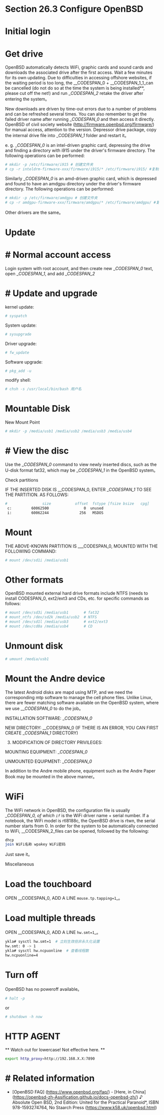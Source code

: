 # Section 26.3 Configure OpenBSD

# Initial login #

# Get drive #

OpenBSD automatically detects WiFi, graphic cards and sound cards and downloads the associated drive after the first access. Wait a few minutes for its own updating. Due to difficulties in accessing offshore websites, if the waiting period is too long, the __CODESPAN_0 + __CODESPAN_1_1_can be cancelled (do not do so at the time the system is being installed**, please cut off the net!) and run __CODESPAN_2_ retake the driver after entering the system。

New downloads are driven by time-out errors due to a number of problems and can be refreshed several times. You can also remember to get the failed driver name after running __CODESPAN_0_ and then access it directly. OpenBSD of civil society website (http://firmware.openbsd.org/firmware/) for manual access, attention to the version. Depressor drive package, copy the internal drive file into __CODESPAN_1_ folder and restart it。

e. g. __CODESPAN_0_ is an intel-driven graphic card, depressing the drive and finding a directory with i915 under the driver's firmware directory. The following operations can be performed:

```sh
# mkdir -p /etc/firmware/i915 # 创建文件夹
# cp -r inteldrm-firmware-xxx/firmware/i915/* /etc/firmware/i915/ #复制驱动
```

Similarly __CODESPAN_0_ is an amd-driven graphic card, which is depressed and found to have an amdgpu directory under the driver's firmware directory. The following operations can be performed:

```sh
# mkdir -p /etc/firmware/amdgpu # 创建文件夹
# cp -r amdgpu-firmware-xxx/firmware/amdgpu/* /etc/firmware/amdgpu/ #复制驱动
```

Other drivers are the same。

# Update

# # Normal account access

Login system with root account, and then create new __CODESPAN_0_ text, open __CODESPAN_1_, and add __CODESPAN_2_

# # Update and upgrade #

kernel update:

```sh
# syspatch
```

System update:

```sh
# sysupgrade
```

Driver upgrade:

```sh
# fw_update
```

Software upgrade:

```sh
# pkg_add -u
```

modify shell:

```sh
# chsh -s /usr/local/bin/bash 用户名
```


# Mountable Disk

New Mount Point

```sh
# mkdir -p /media/usb1 /media/usb2 /media/usb3 /media/usb4
```

# # View the disc

Use the __CODESPAN_0_ command to view newly inserted discs, such as the U-disk format fat32, which may be __CODESPAN_1_ in the OpenBSD system。

Check partitions

IF THE INSERTED DISK IS __CODESPAN_0, ENTER __CODESPAN_1_ TO SEE THE PARTITION. AS FOLLOWS:

```sh
#                size           offset  fstype [fsize bsize   cpg]
 c:         60062500                0  unused
 i:         60062244              256   MSDOS
```

# Mount #

THE ABOVE-KNOWN PARTITION IS ___CODESPAN_0, MOUNTED WITH THE FOLLOWING COMMAND:

```sh
# mount /dev/sd1i /media/usb1
```

# Other formats

OpenBSD mounted external hard drive formats include NTFS (needs to install CODESPAN_0, ext2/ext3 and CDs, etc. for specific commands as follows:

```sh
# mount /dev/sd3i /media/usb1       # fat32
# mount_ntfs /dev/sd2k /media/usb2  # NTFS
# mount /dev/sd1l /media/usb3       # ext2/ext3
# mount /dev/cd0a /media/usb4       # CD
```

# Unmount disk #

```sh
# umount /media/usb1
```

# Mount the Andre device #

The latest Android disks are mapd using MTP, and we need the corresponding mtp software to manage the cell phone files. Unlike Linux, there are fewer matching software available on the OpenBSD system, where we use ___CODESPAN_0_ to do the job。

INSTALLATION SOFTWARE: __CODESPAN_0_

NEW DIRECTORY: __CODESPAN_0 (IF THERE IS AN ERROR, YOU CAN FIRST CREATE __CODESPAN_1_ DIRECTORY)

3. MODIFICATION OF DIRECTORY PRIVILEGES:

MOUNTING EQUIPMENT: __CODESPAN_0_

UNMOUNTED EQUIPMENT: __CODESPAN_0_

In addition to the Andre mobile phone, equipment such as the Andre Paper Book may be mounted in the above manner。

# WiFi

The WiFi network in OpenBSD, the configuration file is usually __CODESPAN_0, of which `if`_ is the WiFi driver name + serial number. If a notebook, the WiFi model is rtl8188c, the OpenBSD drive is rtwn, the serial number starts from 0. In order for the system to be automatically connected to WiFi, __CODESPAN_2_files can be opened, followed by the following:

```sh
dhcp
join WiFi名称 wpakey WiFi密码
```

Just save it。

Miscellaneous

# Load the touchboard #

OPEN __CODESPAN_0, ADD A LINE `mouse.tp.tapping=1`_。

# Load multiple threads #

OPEN __CODESPAN_0, ADD A LINE `hw.smt=1`_。

```sh
ykla# sysctl hw.smt=1  # 立刻生效但非永久化设置
hw.smt: 0 -> 1
ykla# sysctl hw.ncpuonline  # 查看线程数
hw.ncpuonline=4
```

# Turn off #

OpenBSD has no poweroff available。

```sh
# halt -p
```

or

```sh
# shutdown -h now
```

# HTTP AGENT #

** Watch out for lowercase! Not effective here. **

```sh
export http_proxy=http://192.168.X.X:7890
```

# # Related information

- [OpenBSD FAQ] (https://www.openbsd.org/faq/) - [Here, in China] (https://openbsd-zh-Assification.github.io/docs-openbsd-zh/)
♪ Absolute Open BSD, 2nd Edition: United for the Practical Paranoid*, ISBN 978-1593274764, No Staarch Press
(https://www.k58.uk/openbsd.html)

